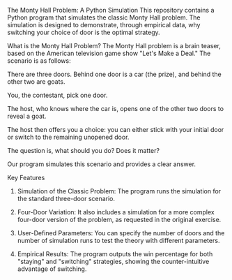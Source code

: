 The Monty Hall Problem: A Python Simulation
This repository contains a Python program that simulates the classic Monty Hall problem. The simulation is designed to demonstrate, through empirical data, why switching your choice of door is the optimal strategy.

What is the Monty Hall Problem?
The Monty Hall problem is a brain teaser, based on the American television game show "Let's Make a Deal." The scenario is as follows:

There are three doors. Behind one door is a car (the prize), and behind the other two are goats.

You, the contestant, pick one door.

The host, who knows where the car is, opens one of the other two doors to reveal a goat.

The host then offers you a choice: you can either stick with your initial door or switch to the remaining unopened door.

The question is, what should you do? Does it matter?

Our program simulates this scenario and provides a clear answer.

Key Features
1) Simulation of the Classic Problem: The program runs the simulation for the standard three-door scenario.

2) Four-Door Variation: It also includes a simulation for a more complex four-door version of the problem, as requested in the original exercise.

3) User-Defined Parameters: You can specify the number of doors and the number of simulation runs to test the theory with different parameters.

4) Empirical Results: The program outputs the win percentage for both "staying" and "switching" strategies, showing the counter-intuitive advantage of switching.
